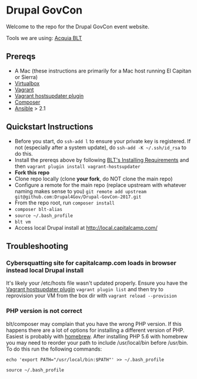 # Drupal GovCon
Welcome to the repo for the Drupal GovCon event website.

Tools we are using:
[Acquia BLT](http://blt.readthedocs.io/en/8.x/)

## Prereqs

- A Mac (these instructions are primarily for a Mac host running El Capitan or Sierra)
- [Virtualbox](https://www.virtualbox.org)
- [Vagrant](https://www.vagrantup.com/)
 - [Vagrant hostsupdater plugin](https://github.com/cogitatio/vagrant-hostsupdater)
- [Composer](https://getcomposer.org/)
- [Ansible](https://github.com/ansible/ansible) > 2.1

## Quickstart Instructions

- Before you start, do `ssh-add l` to ensure your private key is registered. If not (especially after a system update), do `ssh-add -K ~/.ssh/id_rsa` to do this.
- Install the prereqs above by following [BLT's Installing Requirements](https://github.com/acquia/blt/blob/8.x/INSTALL.md#installing-requirements) and then `vagrant plugin install vagrant-hostsupdater`
- **Fork this repo**
- Clone repo locally (clone **your fork**, do NOT clone the main repo)
- Configure a remote for the main repo (replace upstream with whatever naming makes sense to you) `git remote add upstream git@github.com:Drupal4Gov/Drupal-GovCon-2017.git`
- From the repo root, run `composer install`
- `composer blt-alias`
- `source ~/.bash_profile`
- `blt vm`
- Access local Drupal install at http://local.capitalcamp.com/

## Troubleshooting

### Cybersquatting site for capitalcamp.com loads in browser instead local Drupal install
It's likely your /etc/hosts file wasn't updated properly. Ensure you have the [Vagrant hostsupdater plugin](https://github.com/cogitatio/vagrant-hostsupdater) `vagrant plugin list` and then try to reprovision your VM from the box dir with `vagrant reload --provision`

### PHP version is not correct
blt/composer may complain that you have the wrong PHP version. If this happens there are a lot of options for installing a different version of PHP. Easiest is probably with [homebrew](http://brew.sh/). After installing PHP 5.6 with homebrew you may need to reorder your path to include /usr/local/bin before /usr/bin. To do this run the following commands:

`echo 'export PATH="/usr/local/bin:$PATH"' >> ~/.bash_profile`

`source ~/.bash_profile`
